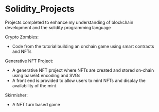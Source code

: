 # Solidity_Projects
Projects completed to enhance my understanding of blockchain development and the solidity programming language

Crypto Zombies:
- Code from the tutorial building an onchain game using smart contracts and NFTs

Generative NFT Project:
- A generative NFT project where NFTs are created and stored on-chain using base64 encoding and SVGs
- A front end is provided to allow users to mint NFTs and display the availability of the mint

Skirmisher:
- A NFT turn based game
